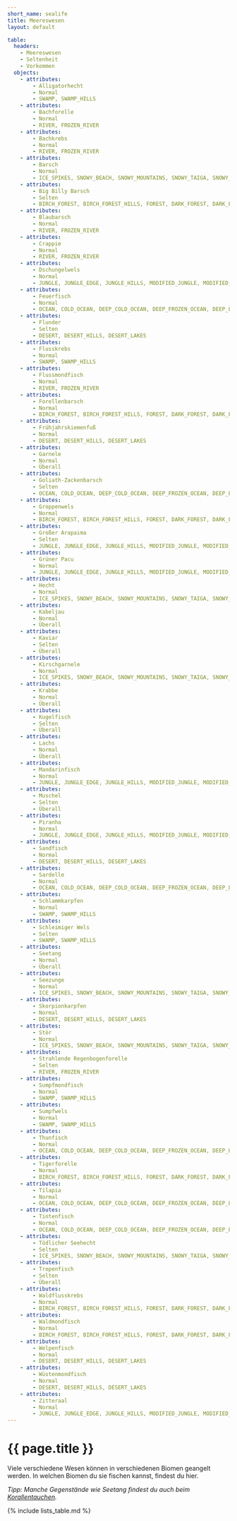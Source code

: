 ```yaml
---
short_name: sealife
title: Meereswesen
layout: default

table:
  headers:
    - Meereswesen
    - Seltenheit
    - Vorkommen
  objects:
    - attributes:
        - Alligatorhecht
        - Normal
        - SWAMP, SWAMP_HILLS
    - attributes:
        - Bachforelle
        - Normal
        - RIVER, FROZEN_RIVER
    - attributes:
        - Bachkrebs
        - Normal
        - RIVER, FROZEN_RIVER
    - attributes:
        - Barsch
        - Normal
        - ICE_SPIKES, SNOWY_BEACH, SNOWY_MOUNTAINS, SNOWY_TAIGA, SNOWY_TAIGA_HILLS, SNOWY_TAIGA_MOUNTAINS, SNOWY_TUNDRA, FROZEN_RIVER
    - attributes:
        - Big Billy Barsch
        - Selten
        - BIRCH_FOREST, BIRCH_FOREST_HILLS, FOREST, DARK_FOREST, DARK_FOREST_HILLS, FLOWER_FOREST
    - attributes:
        - Blaubarsch
        - Normal
        - RIVER, FROZEN_RIVER
    - attributes:
        - Crappie
        - Normal
        - RIVER, FROZEN_RIVER
    - attributes:
        - Dschungelwels
        - Normal
        - JUNGLE, JUNGLE_EDGE, JUNGLE_HILLS, MODIFIED_JUNGLE, MODIFIED_JUNGLE_EDGE
    - attributes:
        - Feuerfisch
        - Normal
        - OCEAN, COLD_OCEAN, DEEP_COLD_OCEAN, DEEP_FROZEN_OCEAN, DEEP_LUKEWARM_OCEAN, DEEP_OCEAN, DEEP_WARM_OCEAN, FROZEN_OCEAN, LUKEWARM_OCEAN, WARM_OCEAN
    - attributes:
        - Flunder
        - Selten
        - DESERT, DESERT_HILLS, DESERT_LAKES
    - attributes:
        - Flusskrebs
        - Normal
        - SWAMP, SWAMP_HILLS
    - attributes:
        - Flussmondfisch
        - Normal
        - RIVER, FROZEN_RIVER
    - attributes:
        - Forellenbarsch
        - Normal
        - BIRCH_FOREST, BIRCH_FOREST_HILLS, FOREST, DARK_FOREST, DARK_FOREST_HILLS, FLOWER_FOREST
    - attributes:
        - Frühjahrskiemenfuß
        - Normal
        - DESERT, DESERT_HILLS, DESERT_LAKES
    - attributes:
        - Garnele
        - Normal
        - Überall
    - attributes:
        - Goliath-Zackenbarsch
        - Selten
        - OCEAN, COLD_OCEAN, DEEP_COLD_OCEAN, DEEP_FROZEN_OCEAN, DEEP_LUKEWARM_OCEAN, DEEP_OCEAN, DEEP_WARM_OCEAN, FROZEN_OCEAN, LUKEWARM_OCEAN, WARM_OCEAN
    - attributes:
        - Groppenwels
        - Normal
        - BIRCH_FOREST, BIRCH_FOREST_HILLS, FOREST, DARK_FOREST, DARK_FOREST_HILLS, FLOWER_FOREST
    - attributes:
        - Großer Arapaima
        - Selten
        - JUNGLE, JUNGLE_EDGE, JUNGLE_HILLS, MODIFIED_JUNGLE, MODIFIED_JUNGLE_EDGE
    - attributes:
        - Grüner Pacu
        - Normal
        - JUNGLE, JUNGLE_EDGE, JUNGLE_HILLS, MODIFIED_JUNGLE, MODIFIED_JUNGLE_EDGE
    - attributes:
        - Hecht
        - Normal
        - ICE_SPIKES, SNOWY_BEACH, SNOWY_MOUNTAINS, SNOWY_TAIGA, SNOWY_TAIGA_HILLS, SNOWY_TAIGA_MOUNTAINS, SNOWY_TUNDRA, FROZEN_RIVER
    - attributes:
        - Kabeljau
        - Normal
        - Überall
    - attributes:
        - Kaviar
        - Selten
        - Überall
    - attributes:
        - Kirschgarnele
        - Normal
        - ICE_SPIKES, SNOWY_BEACH, SNOWY_MOUNTAINS, SNOWY_TAIGA, SNOWY_TAIGA_HILLS, SNOWY_TAIGA_MOUNTAINS, SNOWY_TUNDRA, FROZEN_RIVER, FROZEN_OCEAN, DEEP_FROZEN_OCEAN
    - attributes:
        - Krabbe
        - Normal
        - Überall
    - attributes:
        - Kugelfisch
        - Selten
        - Überall
    - attributes:
        - Lachs
        - Normal
        - Überall
    - attributes:
        - Mandarinfisch
        - Normal
        - JUNGLE, JUNGLE_EDGE, JUNGLE_HILLS, MODIFIED_JUNGLE, MODIFIED_JUNGLE_EDGE
    - attributes:
        - Muschel
        - Selten
        - Überall
    - attributes:
        - Piranha
        - Normal
        - JUNGLE, JUNGLE_EDGE, JUNGLE_HILLS, MODIFIED_JUNGLE, MODIFIED_JUNGLE_EDGE
    - attributes:
        - Sandfisch
        - Normal
        - DESERT, DESERT_HILLS, DESERT_LAKES
    - attributes:
        - Sardelle
        - Normal
        - OCEAN, COLD_OCEAN, DEEP_COLD_OCEAN, DEEP_FROZEN_OCEAN, DEEP_LUKEWARM_OCEAN, DEEP_OCEAN, DEEP_WARM_OCEAN, FROZEN_OCEAN, LUKEWARM_OCEAN, WARM_OCEAN
    - attributes:
        - Schlammkarpfen
        - Normal
        - SWAMP, SWAMP_HILLS
    - attributes:
        - Schleimiger Wels
        - Selten
        - SWAMP, SWAMP_HILLS
    - attributes:
        - Seetang
        - Normal
        - Überall
    - attributes:
        - Seezunge
        - Normal
        - ICE_SPIKES, SNOWY_BEACH, SNOWY_MOUNTAINS, SNOWY_TAIGA, SNOWY_TAIGA_HILLS, SNOWY_TAIGA_MOUNTAINS, SNOWY_TUNDRA, FROZEN_RIVER
    - attributes:
        - Skorpionkarpfen
        - Normal
        - DESERT, DESERT_HILLS, DESERT_LAKES
    - attributes:
        - Stör
        - Normal
        - ICE_SPIKES, SNOWY_BEACH, SNOWY_MOUNTAINS, SNOWY_TAIGA, SNOWY_TAIGA_HILLS, SNOWY_TAIGA_MOUNTAINS, SNOWY_TUNDRA, FROZEN_RIVER
    - attributes:
        - Strahlende Regenbogenforelle
        - Selten
        - RIVER, FROZEN_RIVER
    - attributes:
        - Sumpfmondfisch
        - Normal
        - SWAMP, SWAMP_HILLS
    - attributes:
        - Sumpfwels
        - Normal
        - SWAMP, SWAMP_HILLS
    - attributes:
        - Thunfisch
        - Normal
        - OCEAN, COLD_OCEAN, DEEP_COLD_OCEAN, DEEP_FROZEN_OCEAN, DEEP_LUKEWARM_OCEAN, DEEP_OCEAN, DEEP_WARM_OCEAN, FROZEN_OCEAN, LUKEWARM_OCEAN, WARM_OCEAN
    - attributes:
        - Tigerforelle
        - Normal
        - BIRCH_FOREST, BIRCH_FOREST_HILLS, FOREST, DARK_FOREST, DARK_FOREST_HILLS, FLOWER_FOREST
    - attributes:
        - Tilapia
        - Normal
        - OCEAN, COLD_OCEAN, DEEP_COLD_OCEAN, DEEP_FROZEN_OCEAN, DEEP_LUKEWARM_OCEAN, DEEP_OCEAN, DEEP_WARM_OCEAN, FROZEN_OCEAN, LUKEWARM_OCEAN, WARM_OCEAN
    - attributes:
        - Tintenfisch
        - Normal
        - OCEAN, COLD_OCEAN, DEEP_COLD_OCEAN, DEEP_FROZEN_OCEAN, DEEP_LUKEWARM_OCEAN, DEEP_OCEAN, DEEP_WARM_OCEAN, FROZEN_OCEAN, LUKEWARM_OCEAN, WARM_OCEAN
    - attributes:
        - Tödlicher Seehecht
        - Selten
        - ICE_SPIKES, SNOWY_BEACH, SNOWY_MOUNTAINS, SNOWY_TAIGA, SNOWY_TAIGA_HILLS, SNOWY_TAIGA_MOUNTAINS, SNOWY_TUNDRA, FROZEN_RIVER
    - attributes:
        - Tropenfisch
        - Selten
        - Überall
    - attributes:
        - Waldflusskrebs
        - Normal
        - BIRCH_FOREST, BIRCH_FOREST_HILLS, FOREST, DARK_FOREST, DARK_FOREST_HILLS, FLOWER_FOREST
    - attributes:
        - Waldmondfisch
        - Normal
        - BIRCH_FOREST, BIRCH_FOREST_HILLS, FOREST, DARK_FOREST, DARK_FOREST_HILLS, FLOWER_FOREST
    - attributes:
        - Welpenfisch
        - Normal
        - DESERT, DESERT_HILLS, DESERT_LAKES
    - attributes:
        - Wüstenmondfisch
        - Normal
        - DESERT, DESERT_HILLS, DESERT_LAKES
    - attributes:
        - Zitteraal
        - Normal
        - JUNGLE, JUNGLE_EDGE, JUNGLE_HILLS, MODIFIED_JUNGLE, MODIFIED_JUNGLE_EDGE
---
```

# {{ page.title }}

Viele verschiedene Wesen können in verschiedenen Biomen geangelt werden.
In welchen Biomen du sie fischen kannst, findest du hier.

_Tipp: Manche Gegenstände wie Seetang findest du auch beim [Korallentauchen](/lists/corals)._

{% include lists_table.md %}
